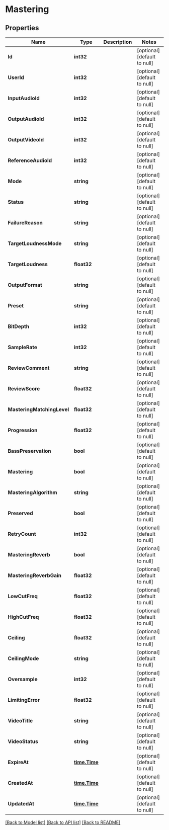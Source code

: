# Mastering

## Properties
Name | Type | Description | Notes
------------ | ------------- | ------------- | -------------
**Id** | **int32** |  | [optional] [default to null]
**UserId** | **int32** |  | [optional] [default to null]
**InputAudioId** | **int32** |  | [optional] [default to null]
**OutputAudioId** | **int32** |  | [optional] [default to null]
**OutputVideoId** | **int32** |  | [optional] [default to null]
**ReferenceAudioId** | **int32** |  | [optional] [default to null]
**Mode** | **string** |  | [optional] [default to null]
**Status** | **string** |  | [optional] [default to null]
**FailureReason** | **string** |  | [optional] [default to null]
**TargetLoudnessMode** | **string** |  | [optional] [default to null]
**TargetLoudness** | **float32** |  | [optional] [default to null]
**OutputFormat** | **string** |  | [optional] [default to null]
**Preset** | **string** |  | [optional] [default to null]
**BitDepth** | **int32** |  | [optional] [default to null]
**SampleRate** | **int32** |  | [optional] [default to null]
**ReviewComment** | **string** |  | [optional] [default to null]
**ReviewScore** | **float32** |  | [optional] [default to null]
**MasteringMatchingLevel** | **float32** |  | [optional] [default to null]
**Progression** | **float32** |  | [optional] [default to null]
**BassPreservation** | **bool** |  | [optional] [default to null]
**Mastering** | **bool** |  | [optional] [default to null]
**MasteringAlgorithm** | **string** |  | [optional] [default to null]
**Preserved** | **bool** |  | [optional] [default to null]
**RetryCount** | **int32** |  | [optional] [default to null]
**MasteringReverb** | **bool** |  | [optional] [default to null]
**MasteringReverbGain** | **float32** |  | [optional] [default to null]
**LowCutFreq** | **float32** |  | [optional] [default to null]
**HighCutFreq** | **float32** |  | [optional] [default to null]
**Ceiling** | **float32** |  | [optional] [default to null]
**CeilingMode** | **string** |  | [optional] [default to null]
**Oversample** | **int32** |  | [optional] [default to null]
**LimitingError** | **float32** |  | [optional] [default to null]
**VideoTitle** | **string** |  | [optional] [default to null]
**VideoStatus** | **string** |  | [optional] [default to null]
**ExpireAt** | [**time.Time**](time.Time.md) |  | [optional] [default to null]
**CreatedAt** | [**time.Time**](time.Time.md) |  | [optional] [default to null]
**UpdatedAt** | [**time.Time**](time.Time.md) |  | [optional] [default to null]

[[Back to Model list]](../README.md#documentation-for-models) [[Back to API list]](../README.md#documentation-for-api-endpoints) [[Back to README]](../README.md)


